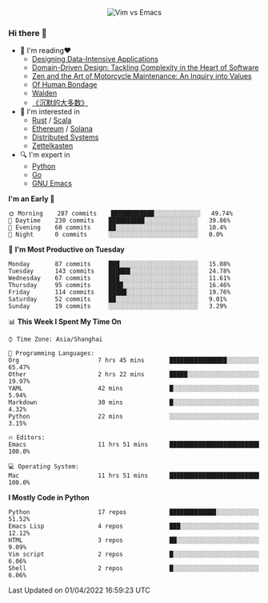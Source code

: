 <p align="center">
    <img src="https://gist.githubusercontent.com/coldnight/e696baffb094e71c96cb302118878eae/raw/40ea5053a6f66cc65f90f437e4173497da225958/banner.gif" alt="Vim vs Emacs" />
</p>

### Hi there 👋

- 📖 I'm reading❤️
    + [Designing Data-Intensive Applications](https://www.oreilly.com/library/view/designing-data-intensive-applications/9781491903063/)
    + [Domain-Driven Design: Tackling Complexity in the Heart of Software](https://www.dddcommunity.org/book/evans_2003/)
    + [Zen and the Art of Motorcycle Maintenance: An Inquiry into Values](https://en.wikipedia.org/wiki/Zen_and_the_Art_of_Motorcycle_Maintenance)
    + [Of Human Bondage](https://en.wikipedia.org/wiki/Of_Human_Bondage)
    + [Walden](https://en.wikipedia.org/wiki/Walden)
    + [《沉默的大多数》](https://en.wikipedia.org/wiki/Silent_majority)
- 🌱 I'm interested in
    + [Rust](https://www.rust-lang.org/) / [Scala](https://www.scala-lang.org/)
    + [Ethereum](https://ethereum.org/en/) / [Solana](https://solana.com/)
	+ [Distributed Systems](https://www.linuxzen.com/notes/topics/20200320174417_%E5%88%86%E5%B8%83%E5%BC%8F/)
	+ [Zettelkasten](https://www.linuxzen.com/notes/notes/20220120080920-slip_box/)
- 🔍 I'm expert in
    + [Python](https://www.python.org/)
    + [Go](https://go.dev/)
    + [GNU Emacs](https://www.gnu.org/software/emacs/)

<!--START_SECTION:waka-->
**I'm an Early 🐤** 

```text
🌞 Morning    287 commits    ████████████░░░░░░░░░░░░░   49.74% 
🌆 Daytime    230 commits    ██████████░░░░░░░░░░░░░░░   39.86% 
🌃 Evening    60 commits     ██░░░░░░░░░░░░░░░░░░░░░░░   10.4% 
🌙 Night      0 commits      ░░░░░░░░░░░░░░░░░░░░░░░░░   0.0%

```
📅 **I'm Most Productive on Tuesday** 

```text
Monday       87 commits     ███░░░░░░░░░░░░░░░░░░░░░░   15.08% 
Tuesday      143 commits    ██████░░░░░░░░░░░░░░░░░░░   24.78% 
Wednesday    67 commits     ███░░░░░░░░░░░░░░░░░░░░░░   11.61% 
Thursday     95 commits     ████░░░░░░░░░░░░░░░░░░░░░   16.46% 
Friday       114 commits    █████░░░░░░░░░░░░░░░░░░░░   19.76% 
Saturday     52 commits     ██░░░░░░░░░░░░░░░░░░░░░░░   9.01% 
Sunday       19 commits     ░░░░░░░░░░░░░░░░░░░░░░░░░   3.29%

```


📊 **This Week I Spent My Time On** 

```text
⌚︎ Time Zone: Asia/Shanghai

💬 Programming Languages: 
Org                      7 hrs 45 mins       ████████████████░░░░░░░░░   65.47% 
Other                    2 hrs 22 mins       █████░░░░░░░░░░░░░░░░░░░░   19.97% 
YAML                     42 mins             █░░░░░░░░░░░░░░░░░░░░░░░░   5.94% 
Markdown                 30 mins             █░░░░░░░░░░░░░░░░░░░░░░░░   4.32% 
Python                   22 mins             ░░░░░░░░░░░░░░░░░░░░░░░░░   3.15%

🔥 Editors: 
Emacs                    11 hrs 51 mins      █████████████████████████   100.0%

💻 Operating System: 
Mac                      11 hrs 51 mins      █████████████████████████   100.0%

```

**I Mostly Code in Python** 

```text
Python                   17 repos            █████████████░░░░░░░░░░░░   51.52% 
Emacs Lisp               4 repos             ███░░░░░░░░░░░░░░░░░░░░░░   12.12% 
HTML                     3 repos             ██░░░░░░░░░░░░░░░░░░░░░░░   9.09% 
Vim script               2 repos             █░░░░░░░░░░░░░░░░░░░░░░░░   6.06% 
Shell                    2 repos             █░░░░░░░░░░░░░░░░░░░░░░░░   6.06%

```



 Last Updated on 01/04/2022 16:59:23 UTC
<!--END_SECTION:waka-->
